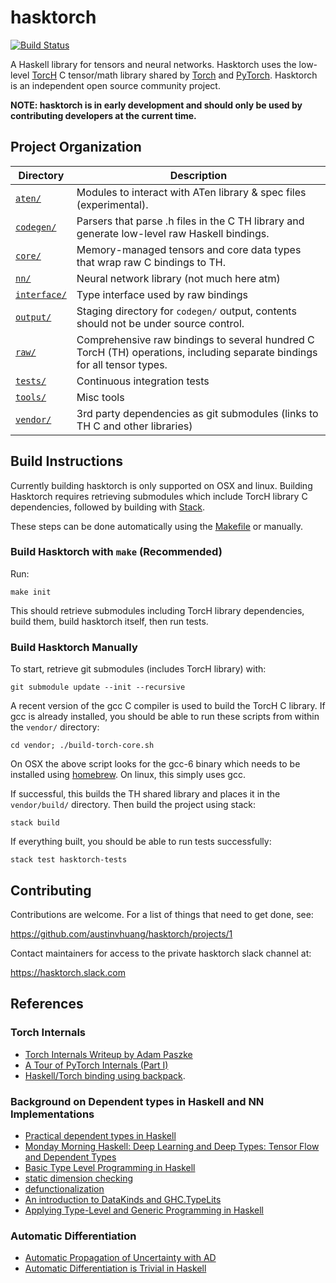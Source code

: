 # hasktorch

[![Build Status](https://circleci.com/gh/austinvhuang/hasktorch/tree/master.svg?style=shield&circle-token=9455d7cc953a58204f4d8dd683e9fa03fd5b2744)](https://circleci.com/gh/austinvhuang/hasktorch/tree/master)

A Haskell library for tensors and neural networks. Hasktorch uses the low-level
[TorcH](https://github.com/pytorch/pytorch/tree/master/aten/src/TH) C
tensor/math library shared by [Torch](http://torch.ch/) and
[PyTorch](http://pytorch.org/). Hasktorch is an independent open source
community project.

**NOTE: hasktorch is in early development and should only be used by
contributing developers at the current time.**

## Project Organization

| Directory | Description |
| --------- | ----------- |
| [`aten/`][aten] | Modules to interact with ATen library & spec files (experimental).
| [`codegen/`][codegen] | Parsers that parse .h files in the C TH library and generate low-level raw Haskell bindings.
| [`core/`][core] | Memory-managed tensors and core data types that wrap raw C bindings to TH.
| [`nn/`][nn] | Neural network library (not much here atm)
| [`interface/`][interface] | Type interface used by raw bindings
| [`output/`][output] | Staging directory for `codegen/` output, contents should not be under source control.
| [`raw/`][raw] | Comprehensive raw bindings to several hundred C TorcH (TH) operations, including separate bindings for all tensor types.
| [`tests/`][tests] | Continuous integration tests
| [`tools/`][tools] | Misc tools
| [`vendor/`][vendor] | 3rd party dependencies as git submodules (links to TH C and other libraries)

## Build Instructions 

Currently building hasktorch is only supported on OSX and linux. Building
Hasktorch requires retrieving submodules which include TorcH library C
dependencies, followed by building with
[Stack](https://docs.haskellstack.org/en/stable/README/).

These steps can be done automatically using the [Makefile][makefile] or manually.

### Build Hasktorch with `make` (Recommended)

Run:

```
make init
```

This should retrieve submodules including TorcH library dependencies, build
them, build hasktorch itself, then run tests.

### Build Hasktorch Manually

To start, retrieve git submodules (includes TorcH library) with:

```
git submodule update --init --recursive
```

A recent version of the gcc C compiler is used to build the TorcH C library. If
gcc is already installed, you should be able to run these scripts from
within the `vendor/` directory:

```
cd vendor; ./build-torch-core.sh
```

On OSX the above script looks for the gcc-6 binary which needs to be installed
using [homebrew](https://brew.sh/). On linux, this simply uses gcc. 

If successful, this builds the TH shared library and places it in the
`vendor/build/` directory. Then build the project using stack:

```
stack build
```

If everything built, you should be able to run tests successfully:

```
stack test hasktorch-tests
```

## Contributing

Contributions are welcome. For a list of things that need to get done, see:

https://github.com/austinvhuang/hasktorch/projects/1


Contact maintainers for access to the private hasktorch slack channel at:

https://hasktorch.slack.com 

## References

### Torch Internals

- [Torch Internals Writeup by Adam Paszke](https://apaszke.github.io/torch-internals.html) 
- [A Tour of PyTorch Internals (Part I)](http://pytorch.org/2017/05/11/Internals.html)
- [Haskell/Torch binding using backpack](http://blog.ezyang.com/2017/08/backpack-for-deep-learning/).

###  Background on Dependent types in Haskell and NN Implementations

- [Practical dependent types in Haskell](https://blog.jle.im/entry/practical-dependent-types-in-haskell-1.html)
- [Monday Morning Haskell: Deep Learning and Deep Types: Tensor Flow and Dependent Types](https://mmhaskell.com/blog/2017/9/11/deep-learning-and-deep-types-tensor-flow-and-dependent-types)
- [Basic Type Level Programming in Haskell](http://www.parsonsmatt.org/2017/04/26/basic_type_level_programming_in_haskell.html)
- [static dimension checking](http://dis.um.es/~alberto/hmatrix/static.html)
- [defunctionalization](https://typesandkinds.wordpress.com/2013/04/01/defunctionalization-for-the-win/)
- [An introduction to DataKinds and GHC.TypeLits](http://ponies.io/posts/2014-07-30-typelits.html)
- [Applying Type-Level and Generic Programming in Haskell](https://www.cs.ox.ac.uk/projects/utgp/school/andres.pdf)

### Automatic Differentiation

- [Automatic Propagation of Uncertainty with AD](https://blog.jle.im/entry/automatic-propagation-of-uncertainty-with-ad.html)
- [Automatic Differentiation is Trivial in Haskell](http://www.danielbrice.net/blog/2015-12-01/)


<!-- project directory links -->

[makefile]: ./Makefile
[aten]: ./aten/
[codegen]: ./codegen/
[core]: ./core/
[examples]: ./examples/
[interface]: ./interface/
[nn]: ./nn/
[output]: ./output/
[raw]: ./raw/
[tests]: ./tests/
[tools]: ./tools/
[vendor]: ./vendor/
